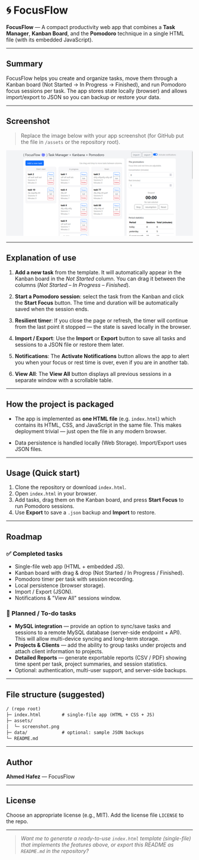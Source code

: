 # 🌀 FocusFlow

**FocusFlow** — A compact productivity web app that combines a **Task Manager**, **Kanban Board**, and the **Pomodoro** technique in a single HTML file (with its embedded JavaScript).

---

## Summary

FocusFlow helps you create and organize tasks, move them through a Kanban board (Not Started → In Progress → Finished), and run Pomodoro focus sessions per task. The app stores state locally (browser) and allows import/export to JSON so you can backup or restore your data.

---

## Screenshot

> Replace the image below with your app screenshot (for GitHub put the file in `/assets` or the repository root).

![FocusFlow screenshot](assets/screenshot01.png)

---

## Explanation of use

1. **Add a new task** from the template. It will automatically appear in the Kanban board in the *Not Started* column. You can drag it between the columns (*Not Started – In Progress – Finished*).

2. **Start a Pomodoro session**: select the task from the Kanban and click the **Start Focus** button. The time and duration will be automatically saved when the session ends.

3. **Resilient timer**: If you close the page or refresh, the timer will continue from the last point it stopped — the state is saved locally in the browser.

4. **Import / Export**: Use the **Import** or **Export** button to save all tasks and sessions to a JSON file or restore them later.

5. **Notifications**: The **Activate Notifications** button allows the app to alert you when your focus or rest time is over, even if you are in another tab.

6. **View All**: The **View All** button displays all previous sessions in a separate window with a scrollable table.

---

## How the project is packaged

- The app is implemented as **one HTML file** (e.g. `index.html`) which contains its HTML, CSS, and JavaScript in the same file. This makes deployment trivial — just open the file in any modern browser.

- Data persistence is handled locally (Web Storage). Import/Export uses JSON files.

---

## Usage (Quick start)

1. Clone the repository or download `index.html`.
2. Open `index.html` in your browser.
3. Add tasks, drag them on the Kanban board, and press **Start Focus** to run Pomodoro sessions.
4. Use **Export** to save a `.json` backup and **Import** to restore.

---

## Roadmap

### ✅ Completed tasks
- Single-file web app (HTML + embedded JS).
- Kanban board with drag & drop (Not Started / In Progress / Finished).
- Pomodoro timer per task with session recording.
- Local persistence (browser storage).
- Import / Export (JSON).
- Notifications & "View All" sessions window.

### 🚧 Planned / To-do tasks
- **MySQL integration** — provide an option to sync/save tasks and sessions to a remote MySQL database (server-side endpoint + API). This will allow multi-device syncing and long-term storage.
- **Projects & Clients** — add the ability to group tasks under projects and attach client information to projects.
- **Detailed Reports** — generate exportable reports (CSV / PDF) showing time spent per task, project summaries, and session statistics.
- Optional: authentication, multi-user support, and server-side backups.

---

## File structure (suggested)

```
/ (repo root)
├─ index.html        # single-file app (HTML + CSS + JS)
├─ assets/
│  └─ screenshot.png
├─ data/             # optional: sample JSON backups
└─ README.md
```

---

## Author
**Ahmed Hafez** — FocusFlow

---

## License
Choose an appropriate license (e.g., MIT). Add the license file `LICENSE` to the repo.

---

> _Want me to generate a ready-to-use `index.html` template (single-file) that implements the features above, or export this README as `README.md` in the repository?_

